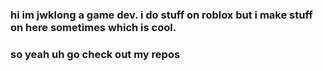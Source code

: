### hi im jwklong a game dev. i do stuff on roblox but i make stuff on here sometimes which is cool.

### so yeah uh go check out my repos
